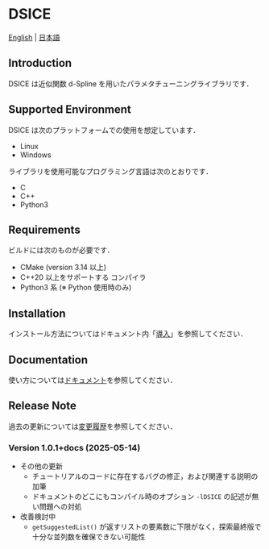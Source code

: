 # DSICE

[English](README.md) | [日本語](README-ja.md)

## Introduction

DSICE は近似関数 d-Spline を用いたパラメタチューニングライブラリです．

## Supported Environment

DSICE は次のプラットフォームでの使用を想定しています．

- Linux
- Windows

ライブラリを使用可能なプログラミング言語は次のとおりです．

- C
- C++
- Python3

## Requirements

ビルドには次のものが必要です．

- CMake (version 3.14 以上)
- C++20 以上をサポートする コンパイラ
- Python3 系 (※ Python 使用時のみ)

## Installation

インストール方法についてはドキュメント内「[導入](docs/installation/installation_top.md)」を参照してください．

## Documentation

使い方については[ドキュメント](docs/documents_home.md)を参照してください．

## Release Note

過去の更新については[変更履歴](CHANGELOG-ja.md)を参照してください．

### Version 1.0.1+docs (2025-05-14)

- その他の更新
  - チュートリアルのコードに存在するバグの修正，および関連する説明の加筆
  - ドキュメントのどこにもコンパイル時のオプション `-lDSICE` の記述が無い問題への対処
- 改善検討中
  - `getSuggestedList()` が返すリストの要素数に下限がなく，探索最終版で十分な並列数を確保できない可能性
